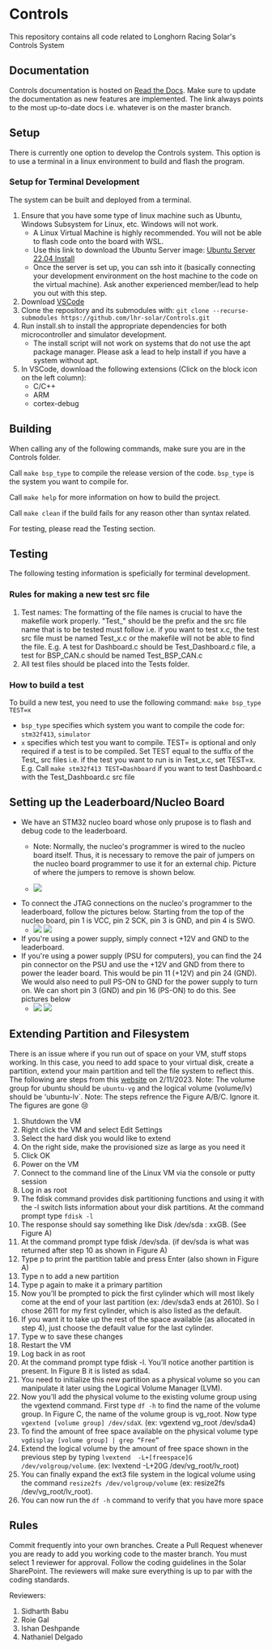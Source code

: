 # Controls
This repository contains all code related to Longhorn Racing Solar's Controls System

## Documentation
Controls documentation is hosted on [Read the Docs](https://controls-docs.readthedocs.io/en/latest/). Make sure to update the documentation as new features are implemented. The link always points to the most up-to-date docs i.e. whatever is on the master branch.

## Setup
There is currently one option to develop the Controls system. This option is to use a terminal in a linux environment to build and flash the program.

### Setup for Terminal Development
The system can be built and deployed from a terminal.
1. Ensure that you have some type of linux machine such as Ubuntu, Windows Subsystem for Linux, etc. Windows will not work.
    - A Linux Virtual Machine is highly recommended. You will not be able to flash code onto the board with WSL.
    - Use this link to download the Ubuntu Server image: [Ubuntu Server 22.04 Install](https://releases.ubuntu.com/22.04/)
    - Once the server is set up, you can ssh into it (basically connecting your development environment on the host machine to the code on the virtual machine). Ask another experienced member/lead to help you out with this step.
2. Download [VSCode](https://code.visualstudio.com/)
3. Clone the repository and its submodules with: 
```git clone --recurse-submodules https://github.com/lhr-solar/Controls.git``` 
4. Run install.sh to install the appropriate dependencies for both microcontroller and simulator development.
    - The install script will not work on systems that do not use the apt package manager. Please ask a lead to help install if you have a system without apt. 
5. In VSCode, download the following extensions (Click on the block icon on the left column):
    - C/C++
    - ARM
    - cortex-debug

## Building
When calling any of the following commands, make sure you are in the Controls folder.

Call ```make bsp_type``` to compile the release version of the code. ```bsp_type``` is the system you want to compile for.

Call ```make help``` for more information on how to build the project.

Call ```make clean``` if the build fails for any reason other than syntax related.

For testing, please read the Testing section.

## Testing
The following testing information is speficially for terminal development.

### Rules for making a new test src file
1. Test names: The formatting of the file names is crucial to have the makefile work properly. "Test_" should be the prefix and the src file name that is to be tested must follow i.e. if you want to test x.c, the test src file must be named Test_x.c or the makefile will not be able to find the file.
    E.g. A test for Dashboard.c should be Test_Dashboard.c file, a test for BSP_CAN.c should be named Test_BSP_CAN.c
2. All test files should be placed into the Tests folder.

### How to build a test
To build a new test, you need to use the following command:
```make bsp_type TEST=x```

- ```bsp_type``` specifies which system you want to compile the code for: ```stm32f413```, ```simulator```
- ```x``` specifies which test you want to compile. TEST= is optional and only required if a test is to be compiled. Set TEST equal to the suffix of the Test_ src files i.e. if the test you want to run is in Test_x.c, set TEST=x.
    E.g. Call ```make stm32f413 TEST=Dashboard``` if you want to test Dashboard.c with the Test_Dashboard.c src file

## Setting up the Leaderboard/Nucleo Board
* We have an STM32 nucleo board whose only prupose is to flash and debug code to the leaderboard.
    - Note: Normally, the nucleo's programmer is wired to the nucleo board itself. Thus, it is necessary to remove the pair of jumpers on the nucleo board programmer to use it for an external chip. Picture of where the jumpers to remove is shown below.

    - ![](img/nucleo_JTAG_warning.png)
* To connect the JTAG connections on the nucleo's programmer to the leaderboard, follow the pictures below. Starting from the top of the nucleo board, pin 1 is VCC, pin 2 SCK, pin 3 is GND, and pin 4 is SWO.
    - ![](img/nucleo_JTAG_Pinout.png) ![](img/leader_JTAG_Pinout.png)
* If you're using a power supply, simply connect +12V and GND to the leaderboard.
* If you're using a power supply (PSU for computers), you can find the 24 pin connector on the PSU and use the +12V and GND from there to power the leader board. This would be pin 11 (+12V) and pin 24 (GND). We would also need to pull PS-ON to GND for the power supply to turn on. We can short pin 3 (GND) and pin 16 (PS-ON) to do this. See pictures below
    - ![](img/PSU_24PinConnector.png) ![](img/PSU_24PinConnectorDiagram.png)

## Extending Partition and Filesystem
There is an issue where if you run out of space on your VM, stuff stops working. In this case, you need to add space to your virtual disk, create a partition, extend your main partition and tell the file system to reflect this. The following are steps from this [website](https://www.techrepublic.com/article/extending-partitions-on-linux-vmware-virtual-machines/) on 2/11/2023. Note: The volume group for ubuntu should be `ubuntu-vg` and the logical volume (volume/lv) should be 'ubuntu-lv`. Note: The steps refrence the Figure A/B/C. Ignore it. The figures are gone 😢

1. Shutdown the VM
2. Right click the VM and select Edit Settings
3. Select the hard disk you would like to extend
4. On the right side, make the provisioned size as large as you need it
5. Click OK
6. Power on the VM
7. Connect to the command line of the Linux VM via the console or putty session
8. Log in as root
9. The fdisk command provides disk partitioning functions and using it with the -l switch lists information about your disk partitions.  At the command prompt type `fdisk -l`
10. The response should say something like Disk /dev/sda : xxGB. (See Figure A)
11. At the command prompt type fdisk /dev/sda. (if dev/sda is what was returned after step 10 as shown in Figure A)
12. Type p to print the partition table and press Enter (also shown in Figure A)
13. Type n to add a new partition
14. Type p again to make it a primary partition
15. Now you’ll be prompted to pick the first cylinder which will most likely come at the end of your last partition (ex: /dev/sda3 ends at 2610).  So I chose 2611 for my first cylinder, which is also listed as the default.
16. If you want it to take up the rest of the space available (as allocated in step 4), just choose the default value for the last cylinder.
17. Type w to save these changes
18. Restart the VM
19. Log back in as root
20. At the command prompt type fdisk -l. You’ll notice another partition is present.  In Figure B it is listed as sda4.
21. You need to initialize this new partition as a physical volume so you can manipulate it later using the Logical Volume Manager (LVM).
22. Now you’ll add the physical volume to the existing volume group using the vgextend command. First type `df -h` to find the name of the volume group.  In Figure C, the name of the volume group is vg_root. Now type `vgextend [volume group] /dev/sdaX`. (ex: vgextend vg_root /dev/sda4)
23. To find the amount of free space available on the physical volume type `vgdisplay [volume group] | grep “Free”`
24. Extend the logical volume by the amount of free space shown in the previous step by typing `lvextend  -L+[freespace]G /dev/volgroup/volume`. (ex: lvextend -L+20G /dev/vg_root/lv_root)
25. You can finally expand the ext3 file system in the logical volume using the command `resize2fs /dev/volgroup/volume` (ex: resize2fs /dev/vg_root/lv_root).
26. You can now run the `df -h` command to verify that you have more space

## Rules
Commit frequently into your own branches. Create a Pull Request whenever you are ready to add you working code to the master branch. You must select 1 reviewer for approval. Follow the coding guidelines in the Solar SharePoint. The reviewers will make sure everything is up to par with the coding standards.

Reviewers:
1. Sidharth Babu
2. Roie Gal
3. Ishan Deshpande
4. Nathaniel Delgado

